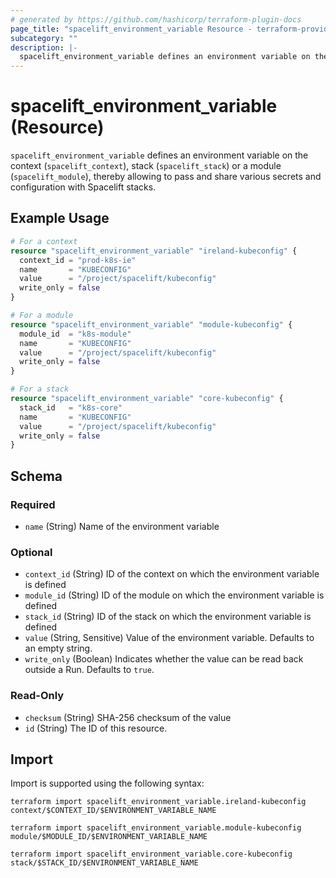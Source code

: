```yaml
---
# generated by https://github.com/hashicorp/terraform-plugin-docs
page_title: "spacelift_environment_variable Resource - terraform-provider-spacelift"
subcategory: ""
description: |-
  spacelift_environment_variable defines an environment variable on the context (spacelift_context), stack (spacelift_stack) or a module (spacelift_module), thereby allowing to pass and share various secrets and configuration with Spacelift stacks.
---
```


# spacelift_environment_variable (Resource)

`spacelift_environment_variable` defines an environment variable on the context (`spacelift_context`), stack (`spacelift_stack`) or a module (`spacelift_module`), thereby allowing to pass and share various secrets and configuration with Spacelift stacks.

## Example Usage

```terraform
# For a context
resource "spacelift_environment_variable" "ireland-kubeconfig" {
  context_id = "prod-k8s-ie"
  name       = "KUBECONFIG"
  value      = "/project/spacelift/kubeconfig"
  write_only = false
}

# For a module
resource "spacelift_environment_variable" "module-kubeconfig" {
  module_id  = "k8s-module"
  name       = "KUBECONFIG"
  value      = "/project/spacelift/kubeconfig"
  write_only = false
}

# For a stack
resource "spacelift_environment_variable" "core-kubeconfig" {
  stack_id   = "k8s-core"
  name       = "KUBECONFIG"
  value      = "/project/spacelift/kubeconfig"
  write_only = false
}
```

<!-- schema generated by tfplugindocs -->
## Schema

### Required

- `name` (String) Name of the environment variable

### Optional

- `context_id` (String) ID of the context on which the environment variable is defined
- `module_id` (String) ID of the module on which the environment variable is defined
- `stack_id` (String) ID of the stack on which the environment variable is defined
- `value` (String, Sensitive) Value of the environment variable. Defaults to an empty string.
- `write_only` (Boolean) Indicates whether the value can be read back outside a Run. Defaults to `true`.

### Read-Only

- `checksum` (String) SHA-256 checksum of the value
- `id` (String) The ID of this resource.

## Import

Import is supported using the following syntax:

```shell
terraform import spacelift_environment_variable.ireland-kubeconfig context/$CONTEXT_ID/$ENVIRONMENT_VARIABLE_NAME

terraform import spacelift_environment_variable.module-kubeconfig module/$MODULE_ID/$ENVIRONMENT_VARIABLE_NAME

terraform import spacelift_environment_variable.core-kubeconfig stack/$STACK_ID/$ENVIRONMENT_VARIABLE_NAME
```
